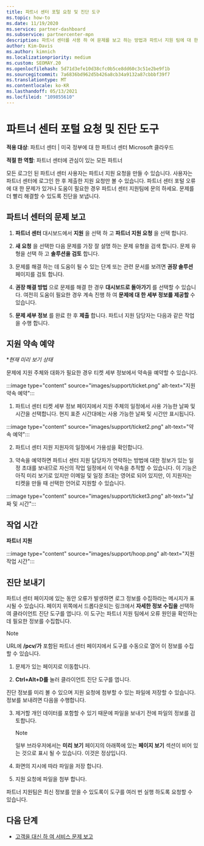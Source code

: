 ```yaml
---
title: 파트너 센터 포털 요청 및 진단 도구
ms.topic: how-to
ms.date: 11/19/2020
ms.service: partner-dashboard
ms.subservice: partnercenter-mpn
description: 파트너 센터를 사용 하 여 문제를 보고 하는 방법과 파트너 지원 팀에 대 한 진단 정보를 수집 하는 방법을 알아보세요.
author: Kim-Davis
ms.author: kimnich
ms.localizationpriority: medium
ms.custom: SEOMAY.20
ms.openlocfilehash: 5d71d3efe10d38cfc0b5ce8dd60c3c51e2be9f1b
ms.sourcegitcommit: 7a6836bd962d5b426a8cb34a9132a87cbbbf39f7
ms.translationtype: MT
ms.contentlocale: ko-KR
ms.lasthandoff: 05/13/2021
ms.locfileid: "109855610"
---
```

# <a name="partner-center-portal-requests-and-diagnostic-tool"></a>파트너 센터 포털 요청 및 진단 도구

**적용 대상**: 파트너 센터 | 미국 정부에 대 한 파트너 센터 Microsoft 클라우드

**적절 한 역할**: 파트너 센터에 관심이 있는 모든 파트너

모든 로그인 된 파트너 센터 사용자는 파트너 지원 요청을 만들 수 있습니다. 사용자는 파트너 센터에 로그인 한 후 제출한 지원 요청만 볼 수 있습니다.
파트너 센터 포털 오류에 대 한 문제가 있거나 도움이 필요한 경우 파트너 센터 지원팀에 문의 하세요. 문제를 더 빨리 해결할 수 있도록 진단을 보냅니다.

## <a name="report-a-problem-with-the-partner-center"></a>파트너 센터의 문제 보고

1. **파트너 센터** 대시보드에서 **지원** 을 선택 하 고 **파트너 지원 요청** 을 선택 합니다.

2. **새 요청** 을 선택한 다음 문제를 가장 잘 설명 하는 문제 유형을 검색 합니다. 문제 유형을 선택 하 고 **솔루션을 검토** 합니다.

3. 문제를 해결 하는 데 도움이 될 수 있는 단계 또는 관련 문서를 보려면 **권장 솔루션** 페이지를 검토 합니다.

4. **권장 해결 방법** 으로 문제를 해결 한 경우 **대시보드로 돌아가기** 를 선택할 수 있습니다. 여전히 도움이 필요한 경우 계속 진행 하 여 **문제에 대 한 세부 정보를 제공할** 수 있습니다.

5. **문제 세부 정보** 를 완료 한 후 **제출** 합니다. 파트너 지원 담당자는 다음과 같은 작업을 수행 합니다.

## <a name="schedule-a-support-appointment"></a>지원 약속 예약 

**현재 미리 보기 상태*

문제에 지원 주체와 대화가 필요한 경우 티켓 세부 정보에서 약속을 예약할 수 있습니다.

:::image type="content" source="images/support/ticket.png" alt-text="지원 약속 예약":::

1.  파트너 센터 티켓 세부 정보 페이지에서 지원 주체의 일정에서 사용 가능한 날짜 및 시간을 선택합니다. 현지 표준 시간대에는 사용 가능한 날짜 및 시간만 표시됩니다.

:::image type="content" source="images/support/ticket2.png" alt-text="약속 예약":::

2. 파트너 센터 지원 지원자의 일정에서 가용성을 확인합니다.

1. 약속을 예약하면 파트너 센터 지원 담당자가 연락하는 방법에 대한 정보가 있는 일정 초대를 보내므로 자신의 작업 일정에서 이 약속을 추적할 수 있습니다.  이 기능은 아직 미리 보기로 있지만 이메일 및 일정 초대는 영어로 되어 있지만, 이 지원자는 티켓을 만들 때 선택한 언어로 지원할 수 있습니다.

:::image type="content" source="images/support/ticket3.png" alt-text="날짜 및 시간":::

## <a name="hours-of-operation"></a>작업 시간

**파트너 지원**

:::image type="content" source="images/support/hoop.png" alt-text="지원 작업 시간":::

## <a name="send-diagnostics"></a>진단 보내기

파트너 센터 페이지에 있는 동안 오류가 발생하면 로그 정보를 수집하라는 메시지가 표시될 수 있습니다. 페이지 위쪽에서 드롭다운되는 링크에서 **자세한 정보 수집을** 선택하여 클라이언트 진단 도구를 엽니다. 이 도구는 파트너 지원 팀에서 오류 원인을 확인하는 데 필요한 정보를 수집합니다. 

>[!NOTE]
>URL에 **/pcv/가** 포함된 파트너 센터 페이지에서 도구를 수동으로 열어 이 정보를 수집할 수 있습니다.

1. 문제가 있는 페이지로 이동합니다.

2. **Ctrl+Alt+D를** 눌러 클라이언트 진단 도구를 엽니다.

진단 정보를 미리 볼 수 있으며 지원 요청에 첨부할 수 있는 파일에 저장할 수 있습니다. 정보를 보내려면 다음을 수행합니다.

3. 제거할 개인 데이터를 포함할 수 있기 때문에 파일을 보내기 전에 파일의 정보를 검토합니다.

    >[!NOTE]
    >일부 브라우저에서는 **미리 보기** 페이지의 아래쪽에 있는 **페이지 보기** 섹션이 비어 있는 것으로 표시 될 수 있습니다. 이것은 정상입니다.

4. 화면의 지시에 따라 파일을 저장 합니다.

5. 지원 요청에 파일을 첨부 합니다.

파트너 지원팀은 최신 정보를 얻을 수 있도록이 도구를 여러 번 실행 하도록 요청할 수 있습니다.

## <a name="next-steps"></a>다음 단계

- [고객을 대신 하 여 서비스 문제 보고](report-problems-on-behalf-of-a-customer.md)
